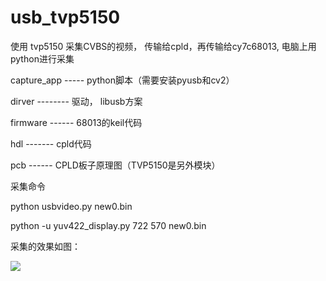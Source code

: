 # usb_tvp5150
使用 tvp5150 采集CVBS的视频， 传输给cpld，再传输给cy7c68013, 电脑上用python进行采集

capture_app ----- python脚本（需要安装pyusb和cv2）

dirver -------- 驱动， libusb方案

firmware ------ 68013的keil代码

hdl  ------- cpld代码

pcb ------ CPLD板子原理图（TVP5150是另外模块）



采集命令

python  usbvideo.py new0.bin

python -u yuv422_display.py 722 570  new0.bin



采集的效果如图：

![](https://github.com/11tools/usb_tvp5150/blob/main/show.png?raw=true)

